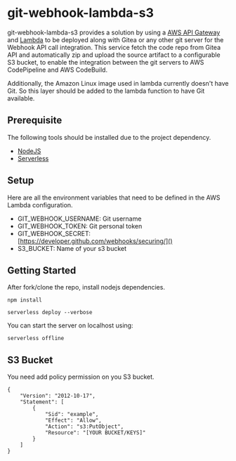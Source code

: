 # git-webhook-lambda-s3

git-webhook-lambda-s3 provides a solution by using a [AWS API Gateway](https://aws.amazon.com/pt/api-gateway/) and [Lambda](https://aws.amazon.com/pt/lambda/) to be deployed along with Gitea or any other git server for the Webhook API call integration. This service fetch the code repo from Gitea API and automatically zip and upload the source artifact to a configurable S3 bucket, to enable the integration between the git servers to AWS CodePipeline and AWS CodeBuild.

Additionally, the Amazon Linux image used in lambda currently doesn't have Git. So this layer should be added to the lambda function to have Git available.

## Prerequisite
The following tools should be installed due to the project dependency.
* [NodeJS](https://nodejs.org/en/download/)
* [Serverless](https://www.serverless.com/)

## Setup
Here are all the environment variables that need to be defined in the AWS Lambda configuration.
* GIT_WEBHOOK_USERNAME: Git username
* GIT_WEBHOOK_TOKEN: Git personal token
* GIT_WEBHOOK_SECRET: [https://developer.github.com/webhooks/securing/]()
* S3_BUCKET: Name of your s3 bucket

## Getting Started
After fork/clone the repo, install nodejs dependencies.
```
npm install
```
```
serverless deploy --verbose
```

You can start the server on localhost using:
```
serverless offline
```

## S3 Bucket
You need add policy permission on you S3 bucket.
```
{
    "Version": "2012-10-17",
    "Statement": [
        {
            "Sid": "example",
            "Effect": "Allow",
            "Action": "s3:PutObject",
            "Resource": "[YOUR BUCKET/KEYS]"
        }
    ]
}
```


